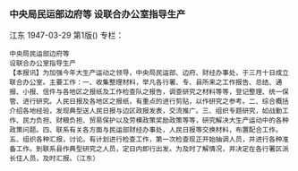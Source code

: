### 中央局民运部边府等  设联合办公室指导生产
江东
1947-03-29
第1版()
专栏：

    中央局民运部边府等
    设联合办公室指导生产
    【本报讯】为加强今年大生产运动之领导，中央局民运部、边府、财经办事处，于三月十日成立联合办公室。主要工作：一、收集整理材料，举凡各行署、专、县所来之工作报告、总结、通报、小报、信件与各地区之报纸及工作检查队之报告，调查研究之材料等等，登记整理、统一保管、进行研究。人民日报及各地区之报纸，有重点的进行剪贴，以作研究之参考。二、综合概括介绍各地经验，发现典型送人民日报与边区政报发表，交流推广。三、组织专题研究，如战勤工作、民力负担、财粮负担、贸易保护以及劳模政策奖励政策等等，研究解决大生产运动中的各种政策问题。四、联系有关各方面与民运部财经办事处，人民日报等交换材料，布置配合工作。五、组织各种汇报，讨论。有计划进行检查工作，第一次检查现正开始抽调人员，并进行各种准备工作。到联系县作典型研究之人员，定日内即行出发。为及时了解情况，并决定在各行署区派长住人员，及时汇报。（江东）
